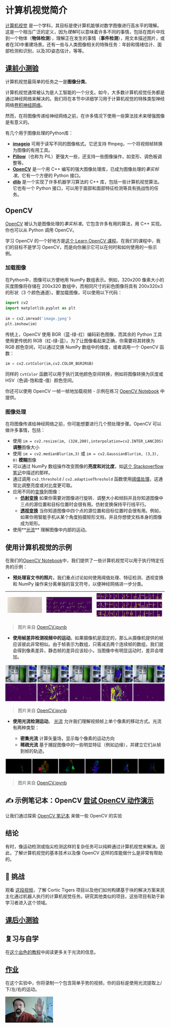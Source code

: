 # 计算机视觉简介

[计算机视觉](https://wikipedia.org/wiki/Computer_vision) 是一个学科，其目标是使计算机能够对数字图像进行高水平的理解。这是一个相当广泛的定义，因为*理解*可以意味着许多不同的事情，包括在图片中找到一个物体（**物体检测**），理解正在发生的事情（**事件检测**），用文本描述图片，或者在3D中重建场景。还有一些与人类图像相关的特殊任务：年龄和情绪估计、面部检测和识别，以及3D姿态估计，等等。

## [课前小测验](https://red-field-0a6ddfd03.1.azurestaticapps.net/quiz/106)

计算机视觉最简单的任务之一是**图像分类**。

计算机视觉通常被认为是人工智能的一个分支。如今，大多数计算机视觉任务都是通过神经网络来解决的。我们将在本节中详细学习用于计算机视觉的特殊类型神经网络[卷积神经网络](../07-ConvNets/README.md)。

然而，在将图像传递给神经网络之前，在许多情况下使用一些算法技术来增强图像是有意义的。

有几个用于图像处理的Python库：

* **[imageio](https://imageio.readthedocs.io/en/stable/)** 可用于读写不同的图像格式。它还支持 ffmpeg，一个将视频帧转换为图像的有用工具。
* **[Pillow](https://pillow.readthedocs.io/en/stable/index.html)**（也称为 PIL）更强大一些，还支持一些图像操作，如变形、调色板调整等。
* **[OpenCV](https://opencv.org/)** 是一个用 C++ 编写的强大图像处理库，已成为图像处理的*事实标准*。它有一个方便的 Python 接口。
* **[dlib](http://dlib.net/)** 是一个实现了许多机器学习算法的 C++ 库，包括一些计算机视觉算法。它也有一个 Python 接口，可以用于面部和面部特征检测等具有挑战性的任务。

## OpenCV

[OpenCV](https://opencv.org/) 被认为是图像处理的*事实标准*。它包含许多有用的算法，用 C++ 实现。你也可以从 Python 调用 OpenCV。

学习 OpenCV 的一个好地方是[这个 Learn OpenCV 课程](https://learnopencv.com/getting-started-with-opencv/)。在我们的课程中，我们的目标不是学习 OpenCV，而是向你展示它可以在何时和如何使用的一些示例。

### 加载图像

在Python中，图像可以方便地用 NumPy 数组表示。例如，320x200 像素大小的灰度图像将存储在 200x320 数组中，而相同尺寸的彩色图像将具有 200x320x3 的形状（3 个颜色通道）。要加载图像，可以使用以下代码：

```python
import cv2
import matplotlib.pyplot as plt

im = cv2.imread('image.jpeg')
plt.imshow(im)
```

传统上，OpenCV 使用 BGR（蓝-绿-红）编码彩色图像，而其余的 Python 工具使用更传统的 RGB（红-绿-蓝）。为了让图像看起来正确，你需要将其转换为 RGB 颜色空间，可以通过交换 NumPy 数组中的维度，或者调用一个 OpenCV 函数：

```python
im = cv2.cvtColor(im,cv2.COLOR_BGR2RGB)
```

同样的 `cvtColor` 函数可以用于执行其他颜色空间转换，例如将图像转换为灰度或 HSV（色调-饱和度-值）颜色空间。

你还可以使用 OpenCV 一帧一帧地加载视频 - 示例在练习 [OpenCV Notebook](OpenCV.ipynb) 中提供。

### 图像处理

在将图像传递给神经网络之前，你可能想要进行几个预处理步骤。OpenCV 可以做许多事情，包括：

* 使用 `im = cv2.resize(im, (320,200),interpolation=cv2.INTER_LANCZOS)` **调整**图像大小
* 使用 `im = cv2.medianBlur(im,3)` 或 `im = cv2.GaussianBlur(im, (3,3), 0)` **模糊**图像
* 可以通过 NumPy 数组操作改变图像的**亮度和对比度**，如[这个 Stackoverflow 笔记](https://stackoverflow.com/questions/39308030/how-do-i-increase-the-contrast-of-an-image-in-python-opencv)中描述的那样。
* 通过调用 `cv2.threshold` / `cv2.adaptiveThreshold` 函数使用[阈值处理](https://docs.opencv.org/4.x/d7/d4d/tutorial_py_thresholding.html)，这通常比调整亮度或对比度更可取。
* 应用不同的[变换](https://docs.opencv.org/4.5.5/da/d6e/tutorial_py_geometric_transformations.html)到图像：
    - **[仿射变换](https://docs.opencv.org/4.5.5/d4/d61/tutorial_warp_affine.html)** 如果你需要对图像进行旋转、调整大小和倾斜并且你知道图像中三点的源位置和目标位置时会很有用。仿射变换保持平行线平行。
    - **[透视变换](https://medium.com/analytics-vidhya/opencv-perspective-transformation-9edffefb2143)** 当你知道图像中四个点的源位置和目标位置时会很有用。例如，如果你用智能手机从某个角度拍摄矩形文档，并且你想使文档本身的图像成为矩形。
* 使用**[光流](https://docs.opencv.org/4.5.5/d4/dee/tutorial_optical_flow.html)** 理解图像中内部的运动。

## 使用计算机视觉的示例

在我们的[OpenCV Notebook](OpenCV.ipynb)中，我们提供了一些计算机视觉可以用于执行特定任务的示例：

* **预处理盲文书的照片**。我们重点讨论如何使用阈值处理、特征检测、透视变换和 NumPy 操作来分离单独的盲文符号，以便神经网络进一步分类。

![盲文图像](data/braille.jpeg) | ![盲文图像预处理](images/braille-result.png) | ![盲文符号](images/braille-symbols.png)
----|-----|-----

> 图片来自 [OpenCV.ipynb](OpenCV.ipynb)

* **使用帧差异检测视频中的运动**。如果摄像机是固定的，那么从摄像机提供的帧应该彼此非常相似。由于帧表示为数组，只需减去两个连续帧的数组，我们就会得到像素差异，静态帧的差异应该较小，当图像中有明显运动时，差异会增加。

![视频帧和帧差异图像](images/frame-difference.png)

> 图片来自 [OpenCV.ipynb](OpenCV.ipynb)

* **使用光流检测运动**。 [光流](https://docs.opencv.org/3.4/d4/dee/tutorial_optical_flow.html) 允许我们理解视频帧上单个像素的移动方式。光流有两种类型：

   - **密集光流** 计算矢量场，显示每个像素的运动方向
   - **稀疏光流** 基于捕捉图像中的一些明显特征（例如边缘），并建立它们从帧到帧的轨迹。

![光流图像](images/optical.png)

> 图片来自 [OpenCV.ipynb](OpenCV.ipynb)

## ✍️ 示例笔记本：OpenCV [尝试 OpenCV 动作演示](OpenCV.ipynb)

让我们通过探索 [OpenCV 笔记本](OpenCV.ipynb) 来做一些 OpenCV 的实验

## 结论

有时，像运动检测或指尖检测这样的复杂任务可以纯粹通过计算机视觉来解决。因此，了解计算机视觉的基本技术以及像 OpenCV 这样的库能做什么是非常有帮助的。

## 🚀 挑战

观看 [这段视频](https://docs.microsoft.com/shows/ai-show/ai-show--2021-opencv-ai-competition--grand-prize-winners--cortic-tigers--episode-32?WT.mc_id=academic-77998-cacaste)，了解 Cortic Tigers 项目以及他们如何构建基于块的解决方案来民主化通过机器人执行的计算机视觉任务。研究其他类似的项目，这些项目有助于新学习者进入这个领域。

## [课后小测验](https://red-field-0a6ddfd03.1.azurestaticapps.net/quiz/206)

## 复习与自学

在[这个出色的教程](https://learnopencv.com/optical-flow-in-opencv/)中阅读更多关于光流的信息。

## [作业](lab/README.md)

在这个实验中，你将录制一个包含简单手势的视频，你的目标是使用光流提取上/下/左/右的运动。

<img src="images/palm-movement.png" width="30%" alt="手掌运动帧"/>
